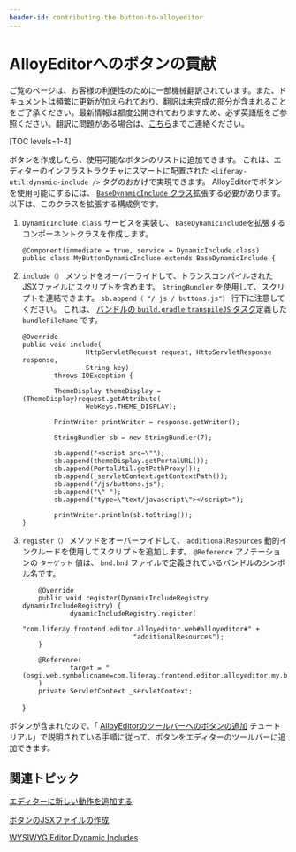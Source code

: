 ```yaml
---
header-id: contributing-the-button-to-alloyeditor
---
```


# AlloyEditorへのボタンの貢献

<p class="alert alert-info"><span class="wysiwyg-color-blue120">ご覧のページは、お客様の利便性のために一部機械翻訳されています。また、ドキュメントは頻繁に更新が加えられており、翻訳は未完成の部分が含まれることをご了承ください。最新情報は都度公開されておりますため、必ず英語版をご参照ください。翻訳に問題がある場合は、<a href="mailto:support-content-jp@liferay.com">こちら</a>までご連絡ください。</span></p>

[TOC levels=1-4]

ボタンを作成したら、使用可能なボタンのリストに追加できます。 これは、エディターのインフラストラクチャにスマートに配置された `<liferay-util:dynamic-include />` タグのおかげで実現できます。 AlloyEditorでボタンを使用可能にするには、 [`BaseDynamicInclude` クラス](@platform-ref@/7.1-latest/javadocs/portal-kernel/com/liferay/portal/kernel/servlet/taglib/BaseDynamicInclude.html)拡張する必要があります。 以下は、このクラスを拡張する構成例です。

1.  `DynamicInclude.class` サービスを実装し、 `BaseDynamicInclude`を拡張するコンポーネントクラスを作成します。
   
        @Component(immediate = true, service = DynamicInclude.class)
        public class MyButtonDynamicInclude extends BaseDynamicInclude {

2.  `include（）` メソッドをオーバーライドして、トランスコンパイルされたJSXファイルにスクリプトを含めます。 `StringBundler` を使用して、スクリプトを連結できます。 `sb.append（ "/ js / buttons.js"）` 行下に注意してください。 これは、 [バンドルの `build.gradle` `transpileJS` タスク](/docs/7-1/tutorials/-/knowledge_base/t/creating-the-alloyeditor-buttons-osgi-bundle)定義した `bundleFileName` です。
   
        @Override
        public void include(
                        HttpServletRequest request, HttpServletResponse response,
                        String key)
                throws IOException {
       
                ThemeDisplay themeDisplay = (ThemeDisplay)request.getAttribute(
                        WebKeys.THEME_DISPLAY);
       
                PrintWriter printWriter = response.getWriter();
       
                StringBundler sb = new StringBundler(7);
       
                sb.append("<script src=\"");
                sb.append(themeDisplay.getPortalURL());
                sb.append(PortalUtil.getPathProxy());
                sb.append(_servletContext.getContextPath());
                sb.append("/js/buttons.js");
                sb.append("\" ");
                sb.append("type=\"text/javascript\"></script>");
       
                printWriter.println(sb.toString());
        }

3.  `register（）` メソッドをオーバーライドして、 `additionalResources` 動的インクルードを使用してスクリプトを追加します。 `@Reference` アノテーションの `ターゲット` 値は、 `bnd.bnd` ファイルで定義されているバンドルのシンボル名です。

    ``` 
        @Override
        public void register(DynamicIncludeRegistry dynamicIncludeRegistry) {
                dynamicIncludeRegistry.register(
                        "com.liferay.frontend.editor.alloyeditor.web#alloyeditor#" +
                                "additionalResources");
        }

        @Reference(
                target = "(osgi.web.symbolicname=com.liferay.frontend.editor.alloyeditor.my.button.web)"
        )
        private ServletContext _servletContext;
    ```

    }

ボタンが含まれたので、「 [AlloyEditorのツールバーへのボタンの追加](/docs/7-1/tutorials/-/knowledge_base/t/adding-buttons-to-alloyeditor-toolbars) チュートリアル」で説明されている手順に従って、ボタンをエディターのツールバーに追加できます。

## 関連トピック

[エディターに新しい動作を追加する](/docs/7-1/tutorials/-/knowledge_base/t/adding-new-behavior-to-an-editor)

[ボタンのJSXファイルの作成](/docs/7-1/tutorials/-/knowledge_base/t/creating-the-alloyeditor-buttons-jsx-file)

[WYSIWYG Editor Dynamic Includes](/docs/7-1/tutorials/-/knowledge_base/t/wysiwyg-editor-dynamic-includes)
